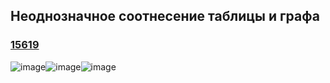 ## Неоднозначное соотнесение таблицы и графа
### [15619](https://inf-ege.sdamgia.ru/problem?id=15619)
![image](https://user-images.githubusercontent.com/70198995/171639147-0f39f12c-5210-4e0a-bc83-387f050493f9.png)![image](https://user-images.githubusercontent.com/70198995/171639184-44061fdb-0d37-4c9e-a35e-2783e85e14c9.png)![image](https://user-images.githubusercontent.com/70198995/171640234-542ab783-3a09-4c3d-b444-ff8d6dd28099.png)

